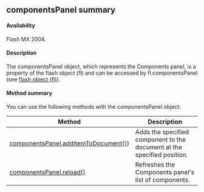 ## componentsPanel summary

#### Availability

Flash MX 2004.

#### Description

The componentsPanel object, which represents the Components panel, is a property of the flash object (fl) and can be accessed by fl.componentsPanel (see [flash object (fl)](#_bookmark447)).

#### Method summary

You can use the following methods with the componentsPanel object:

| **Method**                                                                  | **Description**                                                         |
|-----------------------------------------------------------------------------|-------------------------------------------------------------------------|
| [componentsPanel.addItemToDocument()](#!AdobeDocs/developers-animatesdk-docs/test/componentsPanel_object/componentsPanel.md)) | Adds the specified component to the document at the specified position. |
| [componentsPanel.reload()](#!AdobeDocs/developers-animatesdk-docs/test/componentsPanel_object/componentsPane1.md)                                   | Refreshes the Components panel's list of components.                    |

<span id="componentsPanel.addItemToDocument()" class="anchor"></span>

